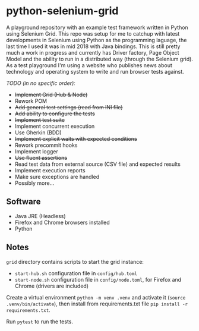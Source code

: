 # python-selenium-grid

A playground repository with an example test framework written in Python using Selenium Grid.
This repo was setup for me to catchup with latest developments in Selenium using Python as the programming laguage, the last time I used it was in mid 2018 with Java bindings. This is still pretty much a work in progress and currently has Driver factory, Page Object Model and the ability to run in a distributed way (through the Selenium grid). As a test playground I'm using a website who publishes news about technology and operating system to write and run browser tests against.

*TODO (in no specific order):*

- ~~Implement Grid (Hub & Node)~~
- Rework POM
- ~~Add general test settings (read from INI file)~~
- ~~Add ability to configure the tests~~
- ~~Implement test suite~~
- Implement concurrent execution
- Use Gherkin (BDD)
- ~~Implement explicit waits with expected conditions~~
- Rework precommit hooks
- Implement logger
- ~~Use fluent assertions~~
- Read test data from external source (CSV file) and expected results
- Implement execution reports
- Make sure exceptions are handled
- Possibly more...

## Software

- Java JRE (Headless)
- Firefox and Chrome browsers installed
- Python

## Notes

```grid``` directory contains scripts to start the grid instance:

- ```start-hub.sh``` configuration file in ```config/hub.toml```
- ```start-node.sh``` configuration file in ```config/node.toml```, for Firefox and Chrome (drivers are included)

Create a virtual environment ```python -m venv .venv``` and activate it (```source .venv/bin/activate```), then install from requirements.txt file ```pip install -r requirements.txt```.

Run ```pytest``` to run the tests.
